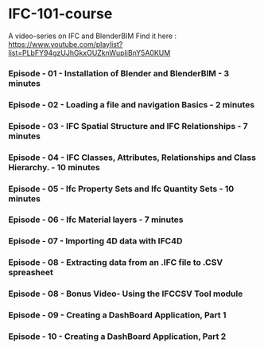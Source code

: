 # IFC-101-course

A video-series on IFC and BlenderBIM
Find it here : 
https://www.youtube.com/playlist?list=PLbFY94gzUJhGkxOUZknWupIiBnY5A0KUM

### Episode - 01 - Installation of Blender and BlenderBIM - 3 minutes
### Episode - 02 - Loading a file and navigation Basics - 2 minutes
### Episode - 03 - IFC Spatial Structure and IFC Relationships - 7 minutes 
### Episode - 04 - IFC Classes, Attributes, Relationships and Class Hierarchy. - 10 minutes
### Episode - 05 - Ifc Property Sets and Ifc Quantity Sets - 10 minutes
### Episode - 06 - Ifc Material layers - 7 minutes
### Episode - 07 - Importing 4D data with IFC4D
### Episode - 08 - Extracting data from an .IFC file to .CSV spreasheet
### Episode - 08 - Bonus Video- Using the IFCCSV Tool module
### Episode - 09 - Creating a DashBoard Application, Part 1
### Episode - 10 - Creating a DashBoard Application, Part 2

